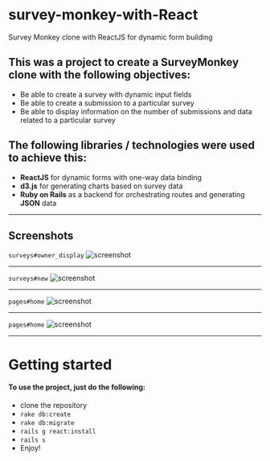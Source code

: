 # survey-monkey-with-React
Survey Monkey clone with ReactJS for dynamic form building

## This was a project to create a SurveyMonkey clone with the following objectives: 
  - Be able to create a survey with dynamic input fields
  - Be able to create a submission to a particular survey
  - Be able to display information on the number of submissions and data related to a particular survey

## The following libraries / technologies were used to achieve this: 
  - **ReactJS** for dynamic forms with one-way data binding
  - **d3.js** for generating charts based on survey data
  - **Ruby on Rails** as a backend for orchestrating routes and generating __JSON__ data

****
## Screenshots
`surveys#owner_display` 
![screenshot](https://raw.githubusercontent.com/sevennote/The_Mad_Gorillaz/master/gorilla-final4.png)
****
`surveys#new`
![screenshot](https://raw.githubusercontent.com/sevennote/The_Mad_Gorillaz/master/gorilla-final1.png)
****
`pages#home`
![screenshot](https://raw.githubusercontent.com/sevennote/The_Mad_Gorillaz/master/gorilla-final2.png)
****
`pages#home`
![screenshot](https://raw.githubusercontent.com/sevennote/The_Mad_Gorillaz/master/gorilla-final3.png)
****

# Getting started 
#### To use the project, just do the following: 
  - clone the repository
  -  `rake db:create`
  -  `rake db:migrate`
  -  `rails g react:install`
  -  `rails s`
  -  Enjoy!
